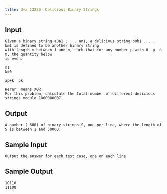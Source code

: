 ```yaml
---
title: Uva 13220  Delicious Binary Strings
---
```



## Input

```text
Given a binary string a0a1 . . . an1, a delicious string b0b1 . . . bm1 is defined to be another binary string
with length m between 1 and n, such that for any number p with 0  p  n m, the quantity below
is even.

m1
k=0

ap+k  bk

Herer  means XOR.
For this problem, calculate the total number of different delicious strings modulo 1000000007.
```

## Output

```text
A number ( 600) of binary strings S, one per line, where the length of S is between 1 and 50000.

```

## Sample Input

```text
Output the answer for each test case, one on each line.

```

## Sample Output

```text
10110
11100

```
